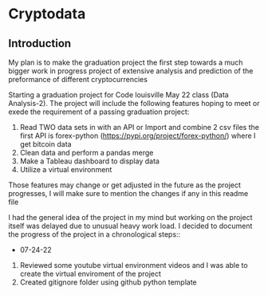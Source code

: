 # Cryptodata

## Introduction

My plan is to make the graduation project the first step towards a much bigger work in progress project of extensive analysis and prediction of the preformance of different cryptocurrencies

Starting a graduation project for Code louisville May 22 class (Data Analysis-2). The project will include the following features hoping to meet or exede the requirement of a passing graduation project:

1. Read TWO data sets in with an API or Import and combine 2 csv files
 the first API is forex-python (https://pypi.org/project/forex-python/) where I get bitcoin data
2. Clean data and perform a pandas merge
3. Make a Tableau dashboard to display data
4. Utilize a virtual environment
   
Those features may change or get adjusted in the future as the project progresses, I will make sure to mention the changes if any in this readme file

I had the general idea of the project in my mind but working on the project itself was delayed due to unusual heavy work load. I decided to document the progress 
of the project in a chronological steps::

 * 07-24-22 
1. Reviewed some youtube virtual environment videos and I was able to create the virtual enviroment of the project
2. Created gitignore folder using github python template
